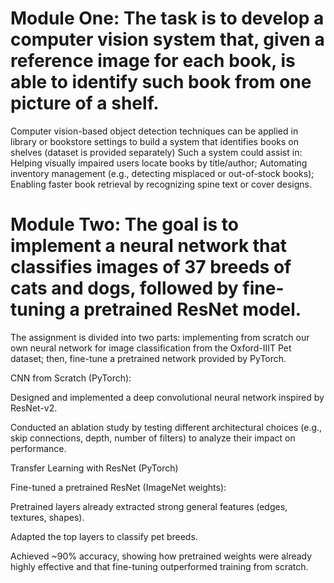 # Module One: The task is to develop a computer vision system that, given a reference image for each book, is able to identify such book from one picture of a shelf.
Computer vision-based object detection techniques can be applied in library or bookstore settings to build a system that identifies books on shelves (dataset is provided separately)
Such a system could assist in:
Helping visually impaired users locate books by title/author;
Automating inventory management (e.g., detecting misplaced or out-of-stock books);
Enabling faster book retrieval by recognizing spine text or cover designs.

# Module Two: The goal is to implement a neural network that classifies images of 37 breeds of cats and dogs, followed by fine-tuning a pretrained ResNet model.
The assignment is divided into two parts: implementing from scratch our own neural network for image classification from the Oxford-IIIT Pet dataset; then, fine-tune a pretrained network provided by PyTorch.

CNN from Scratch (PyTorch):

Designed and implemented a deep convolutional neural network inspired by ResNet-v2.

Conducted an ablation study by testing different architectural choices (e.g., skip connections, depth, number of filters) to analyze their impact on performance.

Transfer Learning with ResNet (PyTorch)


Fine-tuned a pretrained ResNet (ImageNet weights):

Pretrained layers already extracted strong general features (edges, textures, shapes).

Adapted the top layers to classify pet breeds.

Achieved ~90% accuracy, showing how pretrained weights were already highly effective and that fine-tuning outperformed training from scratch.




